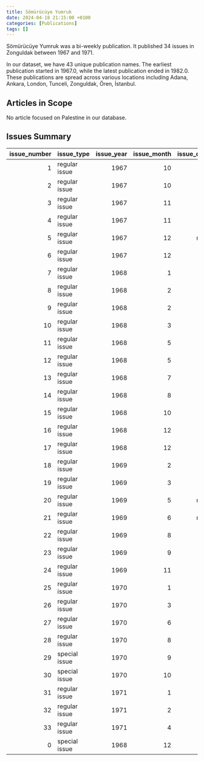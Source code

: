 ```yaml
---
title: Sömürücüye Yumruk
date: 2024-04-18 21:15:00 +0100
categories: [Publications]
tags: []
---
```


Sömürücüye Yumruk was a bi-weekly publication. It published 34 issues in Zonguldak between 1967 and 1971.

In our dataset, we have 43 unique publication names. The earliest publication started in 1967.0, while the latest publication ended in 1982.0. These publications are spread across various locations including Adana, Ankara, London, Tunceli, Zonguldak, Ören, İstanbul.

## Articles in Scope

No article focused on Palestine in our database.

## Issues Summary

|   issue_number | issue_type    |   issue_year |   issue_month |   issue_day |
|---------------:|:--------------|-------------:|--------------:|------------:|
|              1 | regular issue |         1967 |            10 |           4 |
|              2 | regular issue |         1967 |            10 |          16 |
|              3 | regular issue |         1967 |            11 |           7 |
|              4 | regular issue |         1967 |            11 |          24 |
|              5 | regular issue |         1967 |            12 |         nan |
|              6 | regular issue |         1967 |            12 |          28 |
|              7 | regular issue |         1968 |             1 |          17 |
|              8 | regular issue |         1968 |             2 |           1 |
|              9 | regular issue |         1968 |             2 |          21 |
|             10 | regular issue |         1968 |             3 |           7 |
|             11 | regular issue |         1968 |             5 |          14 |
|             12 | regular issue |         1968 |             5 |          30 |
|             13 | regular issue |         1968 |             7 |          26 |
|             14 | regular issue |         1968 |             8 |          26 |
|             15 | regular issue |         1968 |            10 |          26 |
|             16 | regular issue |         1968 |            12 |          10 |
|             17 | regular issue |         1968 |            12 |          25 |
|             18 | regular issue |         1969 |             2 |           6 |
|             19 | regular issue |         1969 |             3 |           8 |
|             20 | regular issue |         1969 |             5 |         nan |
|             21 | regular issue |         1969 |             6 |         nan |
|             22 | regular issue |         1969 |             8 |          26 |
|             23 | regular issue |         1969 |             9 |          25 |
|             24 | regular issue |         1969 |            11 |          22 |
|             25 | regular issue |         1970 |             1 |          19 |
|             26 | regular issue |         1970 |             3 |          20 |
|             27 | regular issue |         1970 |             6 |           8 |
|             28 | regular issue |         1970 |             8 |          14 |
|             29 | special issue |         1970 |             9 |          10 |
|             30 | special issue |         1970 |            10 |          28 |
|             31 | regular issue |         1971 |             1 |          23 |
|             32 | regular issue |         1971 |             2 |          27 |
|             33 | regular issue |         1971 |             4 |          23 |
|              0 | special issue |         1968 |            12 |          25 |